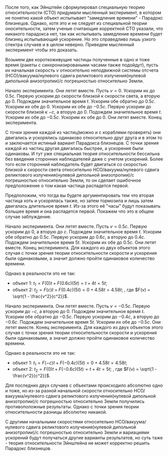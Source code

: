После того, как Эйнштейн сформулировал специальную теорию относительности (СТО) придумали мысленный эксперимент, в котором не понятно какой объект испытывает "замедление времени" - Парадокс близнецов. Однако, хотя это и не следует из специальной теории оносительности, затем ученые считающие корректной СТО указали, что никакого парадокса нет, так как испытывать замедление времени будет близнец испытывающий ускорение. Но это справедливо лишь узкого спектра случаев и в целом неверно. Приведем мысленный эксперимент чтобы это доказать.

Возьмем две короткоживущие частицы полученные в одно и тоже время (ракеты с синхронизироваными часами также подойдут), пусть их начальная скорость $v$ относительно неподвижной системы отсчета (НСО)/вакуума/нулевого сдвига реликтового излучения(нулевой дипольной анизотропии)/с погрешностью относительно Земли.

Начало эксперимента. Они летят вместе. Пусть $v=0$. Ускорим их до $0.5c$. Первую ускорим до скорости близкой к скорости света, а вторую до 0. Подождем значительное время $t$. Ускорим обе обратно до $0.5c$. Ускорим их обе до 0. Ускорим их обе до $-0.5c$. Первую ускорим до скорости близкой к $-c$, а вторую до 0. Подождем значительное время $t$. Ускорим их обе до $-0.5c$. Ускорим их обе до 0. Они летят вместе. Конец эксперимента.

С точки зрения каждой из частиц(можно и с кораблями проверять) они двигались и ускорялись одинаково относительно друг друга и в этом то и заключается истиный вариант Парадокса близнецов. С точки зрения каждой из частиц другая двигалась быстрее, а ускорения были одинаковы. И тут уже специальная теория относительности бессильна без введения сторонних наблюдателей даже с учетом ускорений. Более того если сторонний наблюдатель будет двигаться со скоростью близкой к скорости света относительно НСО/вакуума/нулевого сдвига реликтового излучения(нулевой дипольной анизотропии)/с погрешностью относительно Земли, то он сделает ошибочное предположение о том какая частица распадется первой.

Предположим, что тогда вы будете аргументировать тем что вторая частица хоть и ускорялась также, но затем тормозила и лишь затем двигалась длительное время $t$. Из-за этого её "часы" будут показывать большее время и она распадется первой. Покажем что это в общем случае заблуждение.

Начало эксперимента. Они летят вместе. Пусть $v=0.5c$. Первую ускорим до 0, а вторую до $c$. Подождем значительное время $t$. Ускорим обе обратно до $0.5c$. Первую ускорим до $0.6c$, а вторую до $0.4c$. Подождем значительное время $5t$. Ускорим их обе до $0.5c$. Они летят вместе. Конец эксперимента. Для каждого из двух объектов этого случая с точки зрения теории относительности скорости и ускорения были одинаковыми, а значит должно пройти одинаковое количество времени. 

Однако в реальности это не так: 

- объект 1: $t_1=F(0)t+F(0.6c)(5t)=t+4t=5t$; 
- объект 2: $t_2=F(c)t+F(0.4c)(5t)=0+4.58t=4.58t$; 
, где $F(v) = \sqrt{1 - \frac{v^2}{c^2}}$. 

Начало эксперимента. Они летят вместе. Пусть $v=-0.5c$. Первую ускорим до $-c$, а вторую до 0. Подождем значительное время $t$. Ускорим обе обратно до $-0.5c$. Первую ускорим до $-0.4c$, а вторую до $-0.6c$. Подождем значительное время $5t$. Ускорим их обе до $-0.5c$. Они летят вместе. Конец эксперимента. Для каждого из двух объектов этого случая с точки зрения теории относительности скорости и ускорения были одинаковыми, а значит должно пройти одинаковое количество времени. 

Однако в реальности это не так:  

- объект 1: $t_1=F(-c)t+F(-0.4c)(5t)=0+4.58t=4.58t$; 
- объект 2: $t_2=F(0)t+F(-0.6c)(5t)=t+4t=5t$; 
, где $F(v) = \sqrt{1 - \frac{v^2}{c^2}}$. 

Для последних двух случаев с объектами происходило абсолютно одно и тоже, но из-за разной начальной скорости относительно НСО/вакуума/нулевого сдвига реликтового излучения(нулевой дипольной анизотропии)/с погрешностью относительно Земли получились противоположные результаты. Однако с точки зрения теории относительности разницы абсолютно никакой.

С другими начальными скоростями относительно НСО/вакуума/нулевого сдвига реликтового излучения(нулевой дипольной анизотропии)/с погрешностью относительно Земли и вариациями ускорений будут получаться другие варианты результатов, но суть таже - теория относительности Эйнштейна не может корректно решить Парадокс близнецов.
